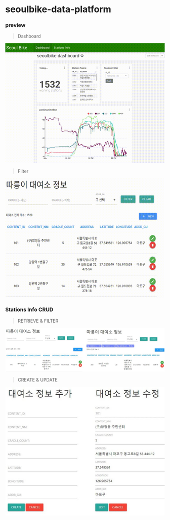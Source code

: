 # seoulbike-data-platform


### preview

> Dashboard

<img src="./imgs/dashboard.gif" alt="dashboard">

> Filter

<img src="./imgs/filter.gif" alt="filter">

### Stations Info CRUD

> RETRIEVE & FILTER

<img src="./imgs/screen_1.jpg" alt="sc1">

> CREATE & UPDATE

<img src="./imgs/screen_2.jpg" alt="sc2">



